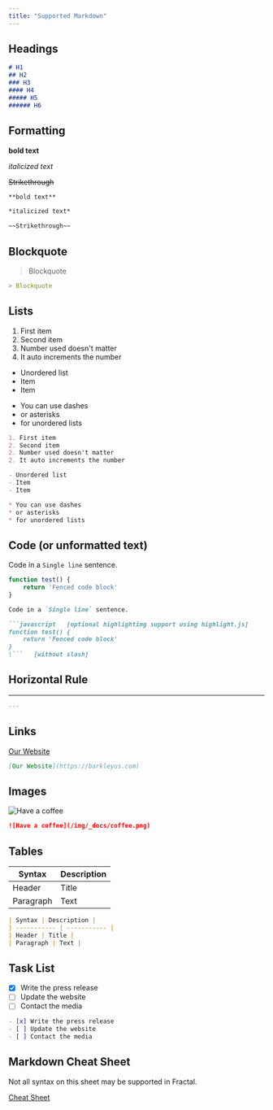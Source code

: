 ```yaml
---
title: "Supported Markdown"
---
```


## Headings

```markdown
# H1
## H2
### H3
#### H4
##### H5
###### H6
```

## Formatting

**bold text**

*italicized text*

~~Strikethrough~~

```markdown
**bold text**

*italicized text*

~~Strikethrough~~
```

## Blockquote

> Blockquote

```markdown
> Blockquote
```

## Lists

1. First item
2. Second item
2. Number used doesn't matter
2. It auto increments the number

- Unordered list
- Item
- Item

* You can use dashes
* or asterisks
* for unordered lists

```markdown
1. First item
2. Second item
2. Number used doesn't matter
2. It auto increments the number

- Unordered list
- Item
- Item

* You can use dashes
* or asterisks
* for unordered lists
```

## Code (or unformatted text)

Code in a `Single line` sentence.

```javascript
function test() {
    return 'Fenced code block'
}
```

```markdown
Code in a `Single line` sentence.
```

```markdown
```javascript   [optional highlighting support using highlight.js]
function test() {
    return 'Fenced code block'
}
\```   [without slash]
``` 

## Horizontal Rule

---

```markdown
---
```

## Links

[Our Website](https://barkleyus.com)

```markdown
[Our Website](https://barkleyus.com)
```

## Images

![Have a coffee](/img/_docs/coffee.png)

```markdown
![Have a coffee](/img/_docs/coffee.png)
```

## Tables

| Syntax | Description |
| ----------- | ----------- |
| Header | Title |
| Paragraph | Text |

```markdown
| Syntax | Description |
| ----------- | ----------- |
| Header | Title |
| Paragraph | Text |
```

## Task List

- [x] Write the press release
- [ ] Update the website
- [ ] Contact the media

```markdown
- [x] Write the press release
- [ ] Update the website
- [ ] Contact the media
```

## Markdown Cheat Sheet

Not all syntax on this sheet may be supported in Fractal.

[Cheat Sheet](https://www.markdownguide.org/cheat-sheet/)
